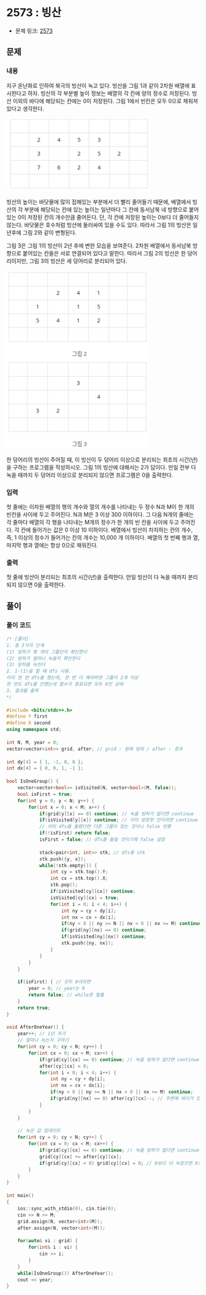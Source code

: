 # 2573 : 빙산
- 문제 링크: [2573](https://www.acmicpc.net/problem/2573)

## 문제
### 내용
지구 온난화로 인하여 북극의 빙산이 녹고 있다. 빙산을 그림 1과 같이 2차원 배열에 표시한다고 하자. 빙산의 각 부분별 높이 정보는 배열의 각 칸에 양의 정수로 저장된다. 빙산 이외의 바다에 해당되는 칸에는 0이 저장된다. 그림 1에서 빈칸은 모두 0으로 채워져 있다고 생각한다.

![2_5_1](../image/2_5_1.png)

빙산의 높이는 바닷물에 많이 접해있는 부분에서 더 빨리 줄어들기 때문에, 배열에서 빙산의 각 부분에 해당되는 칸에 있는 높이는 일년마다 그 칸에 동서남북 네 방향으로 붙어있는 0이 저장된 칸의 개수만큼 줄어든다. 단, 각 칸에 저장된 높이는 0보다 더 줄어들지 않는다. 바닷물은 호수처럼 빙산에 둘러싸여 있을 수도 있다. 따라서 그림 1의 빙산은 일년후에 그림 2와 같이 변형된다.

그림 3은 그림 1의 빙산이 2년 후에 변한 모습을 보여준다. 2차원 배열에서 동서남북 방향으로 붙어있는 칸들은 서로 연결되어 있다고 말한다. 따라서 그림 2의 빙산은 한 덩어리이지만, 그림 3의 빙산은 세 덩어리로 분리되어 있다.

![2_5_2](../image/2_5_2.png)

한 덩어리의 빙산이 주어질 때, 이 빙산이 두 덩어리 이상으로 분리되는 최초의 시간(년)을 구하는 프로그램을 작성하시오. 그림 1의 빙산에 대해서는 2가 답이다. 만일 전부 다 녹을 때까지 두 덩어리 이상으로 분리되지 않으면 프로그램은 0을 출력한다.

### 입력
첫 줄에는 이차원 배열의 행의 개수와 열의 개수를 나타내는 두 정수 N과 M이 한 개의 빈칸을 사이에 두고 주어진다. N과 M은 3 이상 300 이하이다. 그 다음 N개의 줄에는 각 줄마다 배열의 각 행을 나타내는 M개의 정수가 한 개의 빈 칸을 사이에 두고 주어진다. 각 칸에 들어가는 값은 0 이상 10 이하이다. 배열에서 빙산이 차지하는 칸의 개수, 즉, 1 이상의 정수가 들어가는 칸의 개수는 10,000 개 이하이다. 배열의 첫 번째 행과 열, 마지막 행과 열에는 항상 0으로 채워진다.

### 출력
첫 줄에 빙산이 분리되는 최초의 시간(년)을 출력한다. 만일 빙산이 다 녹을 때까지 분리되지 않으면 0을 출력한다.

## 풀이
### 풀이 코드
```cpp
/* [풀이]
1. 총 3가지 단계
(1) 빙하가 몇 개의 그룹인지 확인한다
(2) 빙하가 얼마나 녹을지 확인한다
(3) 빙하를 녹인다
2. 1-(1)을 할 때 dfs 사용. 
이미 한 번 dfs를 했는데, 한 번 더 해야하면 그룹이 2개 이상
한 번도 dfs를 안했는데 함수가 종료되면 모두 0인 상태
3. 결과물 출력
*/

#include <bits/stdc++.h>
#define Y first
#define X second
using namespace std;

int N, M, year = 0;
vector<vector<int>> grid, after; // grid : 원래 빙하 / after : 경과

int dy[4] = { 1, -1, 0, 0 };
int dx[4] = { 0, 0, 1, -1 };

bool IsOneGroup() {
	vector<vector<bool>> isVisited(N, vector<bool>(M, false));
	bool isFirst = true;
	for(int y = 0; y < N; y++) {
		for(int x = 0; x < M; x++) {
			if(grid[y][x] == 0) continue; // 녹을 빙하가 없다면 continue
			if(isVisited[y][x]) continue; // 이미 방문한 칸이라면 continue
			// 이미 dfs를 돌렸다면 다른 그룹이 있는 것이니 false 반환
			if(!isFirst) return false;	
			isFirst = false; // dfs를 돌릴 것이기에 false 설정

			stack<pair<int, int>> stk; // dfs용 stk
			stk.push({y, x});
			while(!stk.empty()) {
				int cy = stk.top().Y;
				int cx = stk.top().X;
				stk.pop();
				if(isVisited[cy][cx]) continue;
				isVisited[cy][cx] = true;
				for(int i = 0; i < 4; i++) {
					int ny = cy + dy[i];
					int nx = cx + dx[i];
					if(ny < 0 || ny >= N || nx < 0 || nx >= M) continue;
					if(grid[ny][nx] == 0) continue;
					if(isVisited[ny][nx]) continue;
					stk.push({ny, nx});
				}
			}
		}
	}

	if(isFirst) { // 모두 0이라면
		year = 0; // year는 0
		return false; // while문 탈출
	}
	return true;
}

void AfterOneYear() {
	year++; // 1년 추가
	// 얼마나 녹는지 구하기
	for(int cy = 0; cy < N; cy++) {
		for(int cx = 0; cx < M; cx++) {
			if(grid[cy][cx] == 0) continue; // 녹을 빙하가 없다면 continue
			after[cy][cx] = 0;
			for(int i = 0; i < 4; i++) {
				int ny = cy + dy[i];
				int nx = cx + dx[i];
				if(ny < 0 || ny >= N || nx < 0 || nx >= M) continue;
				if(grid[ny][nx] == 0) after[cy][cx]--; // 주변에 바다가 있다면 녹음
			}
		}
	}

	// 녹은 값 업데이트
	for(int cy = 0; cy < N; cy++) {
		for(int cx = 0; cx < M; cx++) {
			if(grid[cy][cx] == 0) continue; // 녹을 빙하가 없다면 continue
			grid[cy][cx] += after[cy][cx];
			if(grid[cy][cx] < 0) grid[cy][cx] = 0; // 0보다 더 녹았으면 0으로 설정
		}
	}
}

int main()
{
	ios::sync_with_stdio(0), cin.tie(0);
	cin >> N >> M;
	grid.assign(N, vector<int>(M));
	after.assign(N, vector<int>(M));

	for(auto& vi : grid) {
		for(int& i : vi) {
			cin >> i;
		}
	}
	while(IsOneGroup()) AfterOneYear();
	cout << year;
}
```